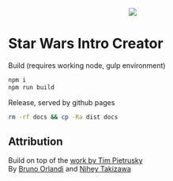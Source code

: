 <p align="center">
  <a target="_blank" href="http://rht-labs.github.io/StarWarsIntroCreator/">
    <img src="./intro.gif"/>
  </a>
</p>

# Star Wars Intro Creator

Build (requires working node, gulp environment)

```bash
npm i
npm run build
```

Release, served by github pages

```bash
rm -rf docs && cp -Ra dist docs
```

## Attribution

Build on top of the [work by Tim Pietrusky](http://timpietrusky.com/star-wars-opening-crawl-from-1977)  
By [Bruno Orlandi](https://github.com/BrOrlandi) and [Nihey Takizawa](https://github.com/nihey)
